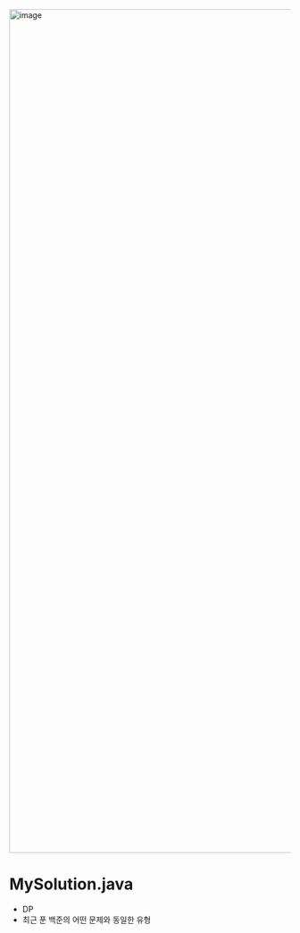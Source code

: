 <img width="1509" alt="image" src="https://user-images.githubusercontent.com/48542327/91926344-06f2ef80-ed12-11ea-80f5-1db4d0e8b15f.png">

# MySolution.java
* DP
* 최근 푼 백준의 어떤 문제와 동일한 유형
